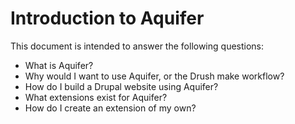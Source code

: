 # Introduction to Aquifer

This document is intended to answer the following questions:
* What is Aquifer?
* Why would I want to use Aquifer, or the Drush make workflow?
* How do I build a Drupal website using Aquifer?
* What extensions exist for Aquifer?
* How do I create an extension of my own?
